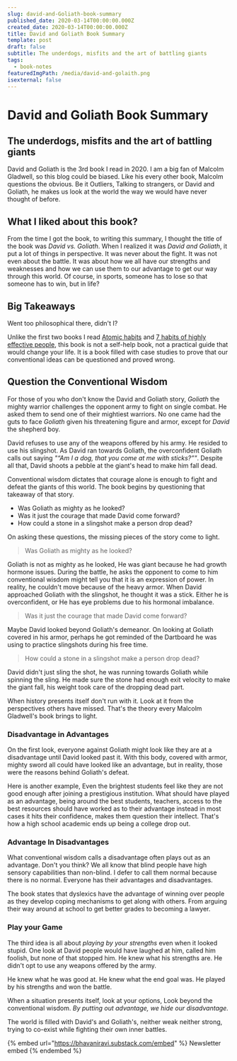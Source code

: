 ```yaml
---
slug: david-and-Goliath-book-summary
published_date: 2020-03-14T00:00:00.000Z
created_date: 2020-03-14T00:00:00.000Z
title: David and Goliath Book Summary
template: post
draft: false
subtitle: The underdogs, misfits and the art of battling giants
tags:
  - book-notes
featuredImgPath: /media/david-and-golaith.png
isexternal: false
---
```


# David and Goliath Book Summary

## The underdogs, misfits and the art of battling giants

David and Goliath is the 3rd book I read in 2020. I am a big fan of Malcolm Gladwell, so this blog could be biased. Like his every other book, Malcolm questions the obvious. Be it Outliers, Talking to strangers, or David and Goliath, he makes us look at the world the way we would have never thought of before.

## What I liked about this book?

From the time I got the book, to writing this summary, I thought the title of the book was _David vs. Goliath_. When I realized it was _David and Goliath_, it put a lot of things in perspective. It was never about the fight. It was not even about the battle. It was about how we all have our strengths and weaknesses and how we can use them to our advantage to get our way through this world. Of course, in sports, someone has to lose so that someone has to win, but in life?

## Big Takeaways

Went too philosophical there, didn't I?

Unlike the first two books I read [Atomic habits](../blog/seven-habits-book-summary/) and [7 habits of highly effective people](../blog/atomic-habits-book-summary/), this book is not a self-help book, not a practical guide that would change your life. It is a book filled with case studies to prove that our conventional ideas can be questioned and proved wrong.

## Question the Conventional Wisdom

For those of you who don't know the David and Goliath story, _Goliath_ the mighty warrior challenges the opponent army to fight on single combat. He asked them to send one of their mightiest warriors. No one came had the guts to face _Goliath_ given his threatening figure and armor, except for _David_ the shepherd boy.

David refuses to use any of the weapons offered by his army. He resided to use his slingshot. As David ran towards Goliath, the overconfident Goliath calls out saying _"“Am I a dog, that you come at me with sticks?”"_. Despite all that, David shoots a pebble at the giant's head to make him fall dead.

Conventional wisdom dictates that courage alone is enough to fight and defeat the giants of this world. The book begins by questioning that takeaway of that story.

* Was Goliath as mighty as he looked?
* Was it just the courage that made David come forward?
* How could a stone in a slingshot make a person drop dead?

On asking these questions, the missing pieces of the story come to light.

> Was Goliath as mighty as he looked?

Goliath is not as mighty as he looked, He was giant because he had growth hormone issues. During the battle, he asks the opponent to come to him conventional wisdom might tell you that it is an expression of power. In reality, he couldn't move because of the heavy armor. When David approached Goliath with the slingshot, he thought it was a stick. Either he is overconfident, or He has eye problems due to his hormonal imbalance.

> Was it just the courage that made David come forward?

Maybe David looked beyond Goliath's demeanor. On looking at Goliath covered in his armor, perhaps he got reminded of the Dartboard he was using to practice slingshots during his free time.

> How could a stone in a slingshot make a person drop dead?

David didn't just sling the shot, he was running towards Goliath while spinning the sling. He made sure the stone had enough exit velocity to make the giant fall, his weight took care of the dropping dead part.

When history presents itself don't run with it. Look at it from the perspectives others have missed. That's the theory every Malcolm Gladwell's book brings to light.

### Disadvantage in Advantages

On the first look, everyone against Goliath might look like they are at a disadvantage until David looked past it. With this body, covered with armor, mighty sword all could have looked like an advantage, but in reality, those were the reasons behind Goliath's defeat.

Here is another example, Even the brightest students feel like they are not good enough after joining a prestigious institution. What should have played as an advantage, being around the best students, teachers, access to the best resources should have worked as to their advantage instead in most cases it hits their confidence, makes them question their intellect. That's how a high school academic ends up being a college drop out.

### Advantage In Disadvantages

What conventional wisdom calls a disadvantage often plays out as an advantage. Don't you think? We all know that blind people have high sensory capabilities than non-blind. I defer to call them normal because there is no normal. Everyone has their advantages and disadvantages.

The book states that dyslexics have the advantage of winning over people as they develop coping mechanisms to get along with others. From arguing their way around at school to get better grades to becoming a lawyer.

### Play your Game

The third idea is all about _playing by your strengths_ even when it looked stupid. One look at David people would have laughed at him, called him foolish, but none of that stopped him. He knew what his strengths are. He didn't opt to use any weapons offered by the army.

He knew what he was good at. He knew what the end goal was. He played by his strengths and won the battle.



When a situation presents itself, look at your options, Look beyond the conventional wisdom. _By putting out advantage, we hide our disadvantage._

The world is filled with David's and Goliath's, neither weak neither strong, trying to co-exist while fighting their own inner battles.



{% embed url="https://bhavaniravi.substack.com/embed" %}
Newsletter embed
{% endembed %}
